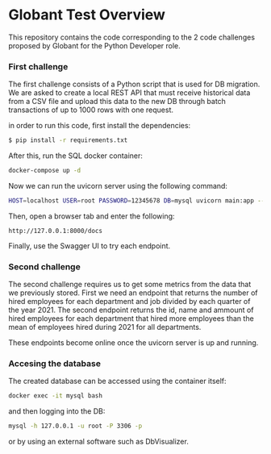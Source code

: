 # Globant Test Overview #

This repository contains the code corresponding to the 2 code challenges proposed by Globant for the Python Developer role. 

### First challenge ###
The first challenge consists of a Python script that is used for DB migration. We are asked to create a local REST API that must receive historical data from a CSV file and upload this data to the new DB through batch transactions of up to 1000 rows with one request. 

in order to run this code, first install the dependencies:

```sh
$ pip install -r requirements.txt
```

After this, run the SQL docker container:
```sh
docker-compose up -d
```

Now we can run the uvicorn server using the following command:

```sh
HOST=localhost USER=root PASSWORD=12345678 DB=mysql uvicorn main:app --reload
```

Then, open a browser tab and enter the following:
```
http://127.0.0.1:8000/docs
```

Finally, use the Swagger UI to try each endpoint.

### Second challenge ###
The second challenge requires us to get some metrics from the data that we previously stored. First we need an endpoint that returns the number of hired employees for each department and job divided by each quarter of the year 2021. The second endpoint returns the id, name and ammount of hired employees for each department that hired more employees than the mean of employees hired during 2021 for all departments.     

These endpoints become online once the uvicorn server is up and running.

### Accesing the database ###
The created database can be accessed using the container itself:
```sh
docker exec -it mysql bash
```
and then logging into the DB:
```sh
mysql -h 127.0.0.1 -u root -P 3306 -p
```

or by using an external software such as DbVisualizer.


